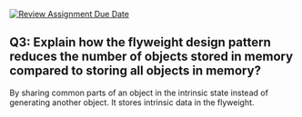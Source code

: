 [![Review Assignment Due Date](https://classroom.github.com/assets/deadline-readme-button-22041afd0340ce965d47ae6ef1cefeee28c7c493a6346c4f15d667ab976d596c.svg)](https://classroom.github.com/a/zF5ABX2p)

## Q3: Explain how the flyweight design pattern reduces the number of objects stored in memory compared to storing all objects in memory?

By sharing common parts of an object in the intrinsic state instead of generating another object. It stores intrinsic data in the flyweight.
